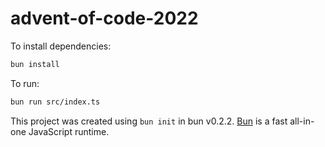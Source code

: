 # advent-of-code-2022

To install dependencies:

```bash
bun install
```

To run:

```bash
bun run src/index.ts
```

This project was created using `bun init` in bun v0.2.2. [Bun](https://bun.sh) is a fast all-in-one JavaScript runtime.
